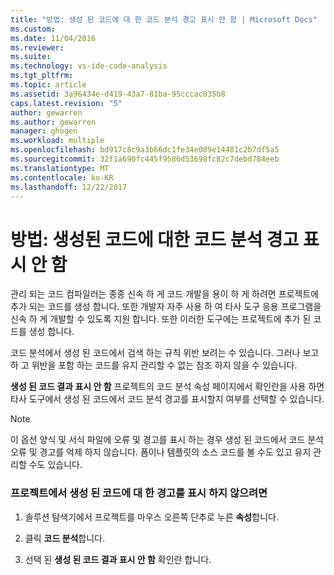 ```yaml
---
title: "방법: 생성 된 코드에 대 한 코드 분석 경고 표시 안 함 | Microsoft Docs"
ms.custom: 
ms.date: 11/04/2016
ms.reviewer: 
ms.suite: 
ms.technology: vs-ide-code-analysis
ms.tgt_pltfrm: 
ms.topic: article
ms.assetid: 3a96434e-d419-43a7-81ba-95cccac835b8
caps.latest.revision: "5"
author: gewarren
ms.author: gewarren
manager: ghogen
ms.workload: multiple
ms.openlocfilehash: bd917c8c9a3b66dc1fe34e089e14481c2b7df5a5
ms.sourcegitcommit: 32f1a690fc445f9586d53698fc82c7debd784eeb
ms.translationtype: MT
ms.contentlocale: ko-KR
ms.lasthandoff: 12/22/2017
---
```

# <a name="how-to-suppress-code-analysis-warnings-for-generated-code"></a>방법: 생성된 코드에 대한 코드 분석 경고 표시 안 함
관리 되는 코드 컴파일러는 종종 신속 하 게 코드 개발을 용이 하 게 하려면 프로젝트에 추가 되는 코드를 생성 합니다. 또한 개발자 자주 사용 하 여 타사 도구 응용 프로그램을 신속 하 게 개발할 수 있도록 지원 합니다. 또한 이러한 도구에는 프로젝트에 추가 된 코드를 생성 합니다.  
  
 코드 분석에서 생성 된 코드에서 검색 하는 규칙 위반 보려는 수 있습니다. 그러나 보고 하 고 위반을 포함 하는 코드를 유지 관리할 수 없는 참조 하지 않을 수 있습니다.  
  
 **생성 된 코드 결과 표시 안 함** 프로젝트의 코드 분석 속성 페이지에서 확인란을 사용 하면 타사 도구에서 생성 된 코드에서 코드 분석 경고를 표시할지 여부를 선택할 수 있습니다.  
  
> [!NOTE]
>  이 옵션 양식 및 서식 파일에 오류 및 경고를 표시 하는 경우 생성 된 코드에서 코드 분석 오류 및 경고를 억제 하지 않습니다. 폼이나 템플릿의 소스 코드를 볼 수도 있고 유지 관리할 수도 있습니다.  
  
### <a name="to-suppress-warnings-for-generated-code-in-a-project"></a>프로젝트에서 생성 된 코드에 대 한 경고를 표시 하지 않으려면  
  
1.  솔루션 탐색기에서 프로젝트를 마우스 오른쪽 단추로 누른 **속성**합니다.  
  
2.  클릭 **코드 분석**합니다.  
  
3.  선택 된 **생성 된 코드 결과 표시 안 함** 확인란 합니다.